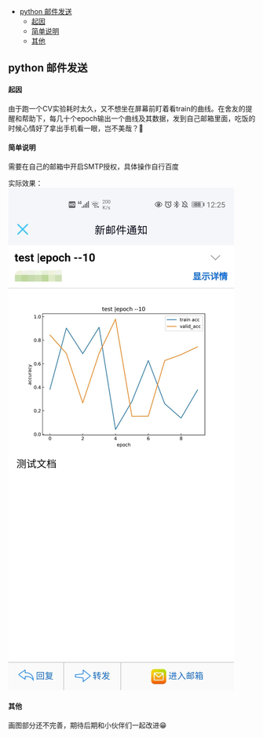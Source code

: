 - [python 邮件发送](#python-邮件发送)
    + [起因](#起因)
    + [简单说明](#简单说明)
    + [其他](#其他)



## python 邮件发送

#### 起因

由于跑一个CV实验耗时太久，又不想坐在屏幕前盯着看train的曲线。在舍友的提醒和帮助下，每几十个epoch输出一个曲线及其数据，发到自己邮箱里面，吃饭的时候心情好了拿出手机看一眼，岂不美哉？🧐



#### 简单说明

需要在自己的邮箱中开启SMTP授权，具体操作自行百度

实际效果：
![Q](../imgs/QQ.jpg)



#### 其他

画图部分还不完善，期待后期和小伙伴们一起改进😁
